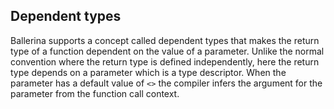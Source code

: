 ## Dependent types

Ballerina supports a concept called dependent types that makes the return type of a function dependent on the value of a parameter. Unlike the normal convention where the return type is defined independently, here the return type depends on a parameter which is a type descriptor. When the parameter has a default value of `<>` the compiler infers the argument for the parameter from the function call context.